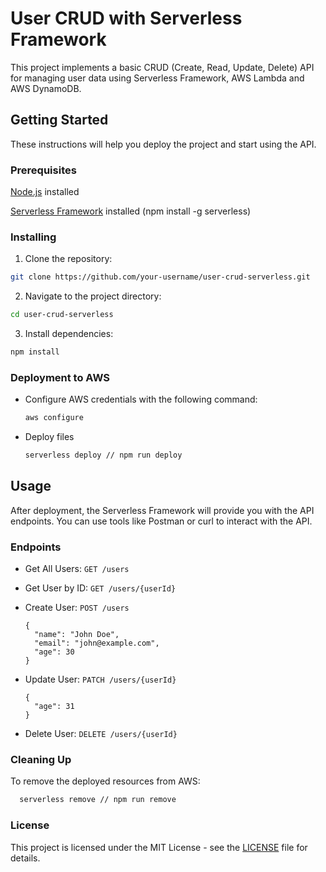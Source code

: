# User CRUD with Serverless Framework

This project implements a basic CRUD (Create, Read, Update, Delete) API for managing user data using Serverless Framework, AWS Lambda and AWS DynamoDB.

## Getting Started

These instructions will help you deploy the project and start using the API.

### Prerequisites
[Node.js](https://nodejs.org/en) installed

[Serverless Framework](https://www.serverless.com/) installed (npm install -g serverless)

### Installing
1. Clone the repository:
```bash
git clone https://github.com/your-username/user-crud-serverless.git
```

2. Navigate to the project directory:
```bash
cd user-crud-serverless
```

3. Install dependencies:
```bash
npm install
```

### Deployment to AWS
- Configure AWS credentials with the following command:
  ```bash
  aws configure
  ```
- Deploy files
  ```bash
  serverless deploy // npm run deploy
  ```

## Usage
After deployment, the Serverless Framework will provide you with the API endpoints. You can use tools like Postman or curl to interact with the API.

### Endpoints
- Get All Users: ``GET /users``

- Get User by ID: ``GET /users/{userId}``

- Create User: ``POST /users``
  ```
  {
    "name": "John Doe",
    "email": "john@example.com",
    "age": 30
  }
  ```

- Update User: ``PATCH /users/{userId}``
  ```
  {
    "age": 31
  }
  ```
- Delete User: ``DELETE /users/{userId}``

### Cleaning Up
To remove the deployed resources from AWS:
```bash
  serverless remove // npm run remove
```

### License
This project is licensed under the MIT License - see the [LICENSE](LICENSE) file for details.

